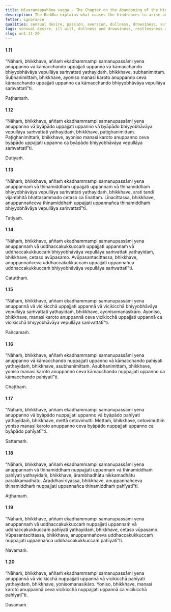 ```yaml
---
title: Nīvaraṇappahāna vagga - The Chapter on the Abandoning of the Hindrances
description: The Buddha explains what causes the hindrances to arise and how to abandon them.
fetter: ignorance
qualities: sensual desire, passion, aversion, dullness, drowsiness, suffering, laziness, anxiety, doubt, loving-kindness, liberation, vigour, rousing of energy, continuous effort, tranquility, wise attention
tags: sensual desire, ill will, dullness and drowsiness, restlessness and worry, doubt, five hindrances, wise attention, unwise attention, an, an1
slug: an1.11-20
---
```


#### 1.11

“Nāhaṁ, bhikkhave, aññaṁ ekadhammampi samanupassāmi yena anuppanno vā kāmacchando uppajjati uppanno vā kāmacchando bhiyyobhāvāya vepullāya saṁvattati yathayidaṁ, bhikkhave, subhanimittaṁ. Subhanimittaṁ, bhikkhave, ayoniso manasi karoto anuppanno ceva kāmacchando uppajjati uppanno ca kāmacchando bhiyyobhāvāya vepullāya saṁvattatī”ti.

Paṭhamaṁ.

#### 1.12

“Nāhaṁ, bhikkhave, aññaṁ ekadhammampi samanupassāmi yena anuppanno vā byāpādo uppajjati uppanno vā byāpādo bhiyyobhāvāya vepullāya saṁvattati yathayidaṁ, bhikkhave, paṭighanimittaṁ. Paṭighanimittaṁ, bhikkhave, ayoniso manasi karoto anuppanno ceva byāpādo uppajjati uppanno ca byāpādo bhiyyobhāvāya vepullāya saṁvattatī”ti.

Dutiyaṁ.

#### 1.13

“Nāhaṁ, bhikkhave, aññaṁ ekadhammampi samanupassāmi yena anuppannaṁ vā thinamiddhaṁ uppajjati uppannaṁ vā thinamiddhaṁ bhiyyobhāvāya vepullāya saṁvattati yathayidaṁ, bhikkhave, arati tandī vijambhitā bhattasammado cetaso ca līnattaṁ. Līnacittassa, bhikkhave, anuppannañceva thinamiddhaṁ uppajjati uppannañca thinamiddhaṁ bhiyyobhāvāya vepullāya saṁvattatī”ti.

Tatiyaṁ.

#### 1.14

“Nāhaṁ, bhikkhave, aññaṁ ekadhammampi samanupassāmi yena anuppannaṁ vā uddhaccakukkuccaṁ uppajjati uppannaṁ vā uddhaccakukkuccaṁ bhiyyobhāvāya vepullāya saṁvattati yathayidaṁ, bhikkhave, cetaso avūpasamo. Avūpasantacittassa, bhikkhave, anuppannañceva uddhaccakukkuccaṁ uppajjati uppannañca uddhaccakukkuccaṁ bhiyyobhāvāya vepullāya saṁvattatī”ti.

Catutthaṁ.

#### 1.15

“Nāhaṁ, bhikkhave, aññaṁ ekadhammampi samanupassāmi yena anuppannā vā vicikicchā uppajjati uppannā vā vicikicchā bhiyyobhāvāya vepullāya saṁvattati yathayidaṁ, bhikkhave, ayonisomanasikāro. Ayoniso, bhikkhave, manasi karoto anuppannā ceva vicikicchā uppajjati uppannā ca vicikicchā bhiyyobhāvāya vepullāya saṁvattatī”ti.

Pañcamaṁ.

#### 1.16

“Nāhaṁ, bhikkhave, aññaṁ ekadhammampi samanupassāmi yena anuppanno vā kāmacchando nuppajjati uppanno vā kāmacchando pahīyati yathayidaṁ, bhikkhave, asubhanimittaṁ. Asubhanimittaṁ, bhikkhave, yoniso manasi karoto anuppanno ceva kāmacchando nuppajjati uppanno ca kāmacchando pahīyatī”ti.

Chaṭṭhaṁ.

#### 1.17

“Nāhaṁ, bhikkhave, aññaṁ ekadhammampi samanupassāmi yena anuppanno vā byāpādo nuppajjati uppanno vā byāpādo pahīyati yathayidaṁ, bhikkhave, mettā cetovimutti. Mettaṁ, bhikkhave, cetovimuttiṁ yoniso manasi karoto anuppanno ceva byāpādo nuppajjati uppanno ca byāpādo pahīyatī”ti.

Sattamaṁ.

#### 1.18

“Nāhaṁ, bhikkhave, aññaṁ ekadhammampi samanupassāmi yena anuppannaṁ vā thinamiddhaṁ nuppajjati uppannaṁ vā thinamiddhaṁ pahīyati yathayidaṁ, bhikkhave, ārambhadhātu nikkamadhātu parakkamadhātu. Āraddhavīriyassa, bhikkhave, anuppannañceva thinamiddhaṁ nuppajjati uppannañca thinamiddhaṁ pahīyatī”ti.

Aṭṭhamaṁ.

#### 1.19

“Nāhaṁ, bhikkhave, aññaṁ ekadhammampi samanupassāmi yena anuppannaṁ vā uddhaccakukkuccaṁ nuppajjati uppannaṁ vā uddhaccakukkuccaṁ pahīyati yathayidaṁ, bhikkhave, cetaso vūpasamo. Vūpasantacittassa, bhikkhave, anuppannañceva uddhaccakukkuccaṁ nuppajjati uppannañca uddhaccakukkuccaṁ pahīyatī”ti.

Navamaṁ.

#### 1.20

“Nāhaṁ, bhikkhave, aññaṁ ekadhammampi samanupassāmi yena anuppannā vā vicikicchā nuppajjati uppannā vā vicikicchā pahīyati yathayidaṁ, bhikkhave, yonisomanasikāro. Yoniso, bhikkhave, manasi karoto anuppannā ceva vicikicchā nuppajjati uppannā ca vicikicchā pahīyatī”ti.

Dasamaṁ.
